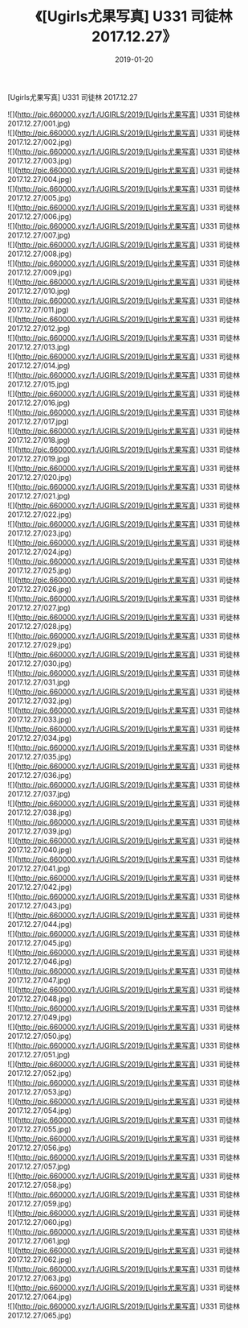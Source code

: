 ﻿---
layout: post
title:  《[Ugirls尤果写真] U331 司徒林 2017.12.27》
date:   2019-01-20
img: http://pic.660000.xyz/1:/UGIRLS/2019/[Ugirls尤果写真] U331 司徒林 2017.12.27/000.jpg
categories: [美女, 清纯, 唯美]
---

[Ugirls尤果写真] U331 司徒林 2017.12.27

 ![](http://pic.660000.xyz/1:/UGIRLS/2019/[Ugirls尤果写真] U331 司徒林 2017.12.27/001.jpg) <br>![](http://pic.660000.xyz/1:/UGIRLS/2019/[Ugirls尤果写真] U331 司徒林 2017.12.27/002.jpg) <br>![](http://pic.660000.xyz/1:/UGIRLS/2019/[Ugirls尤果写真] U331 司徒林 2017.12.27/003.jpg) <br>![](http://pic.660000.xyz/1:/UGIRLS/2019/[Ugirls尤果写真] U331 司徒林 2017.12.27/004.jpg) <br>![](http://pic.660000.xyz/1:/UGIRLS/2019/[Ugirls尤果写真] U331 司徒林 2017.12.27/005.jpg) <br>![](http://pic.660000.xyz/1:/UGIRLS/2019/[Ugirls尤果写真] U331 司徒林 2017.12.27/006.jpg) <br>![](http://pic.660000.xyz/1:/UGIRLS/2019/[Ugirls尤果写真] U331 司徒林 2017.12.27/007.jpg) <br>![](http://pic.660000.xyz/1:/UGIRLS/2019/[Ugirls尤果写真] U331 司徒林 2017.12.27/008.jpg) <br>![](http://pic.660000.xyz/1:/UGIRLS/2019/[Ugirls尤果写真] U331 司徒林 2017.12.27/009.jpg) <br>![](http://pic.660000.xyz/1:/UGIRLS/2019/[Ugirls尤果写真] U331 司徒林 2017.12.27/010.jpg) <br>![](http://pic.660000.xyz/1:/UGIRLS/2019/[Ugirls尤果写真] U331 司徒林 2017.12.27/011.jpg) <br>![](http://pic.660000.xyz/1:/UGIRLS/2019/[Ugirls尤果写真] U331 司徒林 2017.12.27/012.jpg) <br>![](http://pic.660000.xyz/1:/UGIRLS/2019/[Ugirls尤果写真] U331 司徒林 2017.12.27/013.jpg) <br>![](http://pic.660000.xyz/1:/UGIRLS/2019/[Ugirls尤果写真] U331 司徒林 2017.12.27/014.jpg) <br>![](http://pic.660000.xyz/1:/UGIRLS/2019/[Ugirls尤果写真] U331 司徒林 2017.12.27/015.jpg) <br>![](http://pic.660000.xyz/1:/UGIRLS/2019/[Ugirls尤果写真] U331 司徒林 2017.12.27/016.jpg) <br>![](http://pic.660000.xyz/1:/UGIRLS/2019/[Ugirls尤果写真] U331 司徒林 2017.12.27/017.jpg) <br>![](http://pic.660000.xyz/1:/UGIRLS/2019/[Ugirls尤果写真] U331 司徒林 2017.12.27/018.jpg) <br>![](http://pic.660000.xyz/1:/UGIRLS/2019/[Ugirls尤果写真] U331 司徒林 2017.12.27/019.jpg) <br>![](http://pic.660000.xyz/1:/UGIRLS/2019/[Ugirls尤果写真] U331 司徒林 2017.12.27/020.jpg) <br>![](http://pic.660000.xyz/1:/UGIRLS/2019/[Ugirls尤果写真] U331 司徒林 2017.12.27/021.jpg) <br>![](http://pic.660000.xyz/1:/UGIRLS/2019/[Ugirls尤果写真] U331 司徒林 2017.12.27/022.jpg) <br>![](http://pic.660000.xyz/1:/UGIRLS/2019/[Ugirls尤果写真] U331 司徒林 2017.12.27/023.jpg) <br>![](http://pic.660000.xyz/1:/UGIRLS/2019/[Ugirls尤果写真] U331 司徒林 2017.12.27/024.jpg) <br>![](http://pic.660000.xyz/1:/UGIRLS/2019/[Ugirls尤果写真] U331 司徒林 2017.12.27/025.jpg) <br>![](http://pic.660000.xyz/1:/UGIRLS/2019/[Ugirls尤果写真] U331 司徒林 2017.12.27/026.jpg) <br>![](http://pic.660000.xyz/1:/UGIRLS/2019/[Ugirls尤果写真] U331 司徒林 2017.12.27/027.jpg) <br>![](http://pic.660000.xyz/1:/UGIRLS/2019/[Ugirls尤果写真] U331 司徒林 2017.12.27/028.jpg) <br>![](http://pic.660000.xyz/1:/UGIRLS/2019/[Ugirls尤果写真] U331 司徒林 2017.12.27/029.jpg) <br>![](http://pic.660000.xyz/1:/UGIRLS/2019/[Ugirls尤果写真] U331 司徒林 2017.12.27/030.jpg) <br>![](http://pic.660000.xyz/1:/UGIRLS/2019/[Ugirls尤果写真] U331 司徒林 2017.12.27/031.jpg) <br>![](http://pic.660000.xyz/1:/UGIRLS/2019/[Ugirls尤果写真] U331 司徒林 2017.12.27/032.jpg) <br>![](http://pic.660000.xyz/1:/UGIRLS/2019/[Ugirls尤果写真] U331 司徒林 2017.12.27/033.jpg) <br>![](http://pic.660000.xyz/1:/UGIRLS/2019/[Ugirls尤果写真] U331 司徒林 2017.12.27/034.jpg) <br>![](http://pic.660000.xyz/1:/UGIRLS/2019/[Ugirls尤果写真] U331 司徒林 2017.12.27/035.jpg) <br>![](http://pic.660000.xyz/1:/UGIRLS/2019/[Ugirls尤果写真] U331 司徒林 2017.12.27/036.jpg) <br>![](http://pic.660000.xyz/1:/UGIRLS/2019/[Ugirls尤果写真] U331 司徒林 2017.12.27/037.jpg) <br>![](http://pic.660000.xyz/1:/UGIRLS/2019/[Ugirls尤果写真] U331 司徒林 2017.12.27/038.jpg) <br>![](http://pic.660000.xyz/1:/UGIRLS/2019/[Ugirls尤果写真] U331 司徒林 2017.12.27/039.jpg) <br>![](http://pic.660000.xyz/1:/UGIRLS/2019/[Ugirls尤果写真] U331 司徒林 2017.12.27/040.jpg) <br>![](http://pic.660000.xyz/1:/UGIRLS/2019/[Ugirls尤果写真] U331 司徒林 2017.12.27/041.jpg) <br>![](http://pic.660000.xyz/1:/UGIRLS/2019/[Ugirls尤果写真] U331 司徒林 2017.12.27/042.jpg) <br>![](http://pic.660000.xyz/1:/UGIRLS/2019/[Ugirls尤果写真] U331 司徒林 2017.12.27/043.jpg) <br>![](http://pic.660000.xyz/1:/UGIRLS/2019/[Ugirls尤果写真] U331 司徒林 2017.12.27/044.jpg) <br>![](http://pic.660000.xyz/1:/UGIRLS/2019/[Ugirls尤果写真] U331 司徒林 2017.12.27/045.jpg) <br>![](http://pic.660000.xyz/1:/UGIRLS/2019/[Ugirls尤果写真] U331 司徒林 2017.12.27/046.jpg) <br>![](http://pic.660000.xyz/1:/UGIRLS/2019/[Ugirls尤果写真] U331 司徒林 2017.12.27/047.jpg) <br>![](http://pic.660000.xyz/1:/UGIRLS/2019/[Ugirls尤果写真] U331 司徒林 2017.12.27/048.jpg) <br>![](http://pic.660000.xyz/1:/UGIRLS/2019/[Ugirls尤果写真] U331 司徒林 2017.12.27/049.jpg) <br>![](http://pic.660000.xyz/1:/UGIRLS/2019/[Ugirls尤果写真] U331 司徒林 2017.12.27/050.jpg) <br>![](http://pic.660000.xyz/1:/UGIRLS/2019/[Ugirls尤果写真] U331 司徒林 2017.12.27/051.jpg) <br>![](http://pic.660000.xyz/1:/UGIRLS/2019/[Ugirls尤果写真] U331 司徒林 2017.12.27/052.jpg) <br>![](http://pic.660000.xyz/1:/UGIRLS/2019/[Ugirls尤果写真] U331 司徒林 2017.12.27/053.jpg) <br>![](http://pic.660000.xyz/1:/UGIRLS/2019/[Ugirls尤果写真] U331 司徒林 2017.12.27/054.jpg) <br>![](http://pic.660000.xyz/1:/UGIRLS/2019/[Ugirls尤果写真] U331 司徒林 2017.12.27/055.jpg) <br>![](http://pic.660000.xyz/1:/UGIRLS/2019/[Ugirls尤果写真] U331 司徒林 2017.12.27/056.jpg) <br>![](http://pic.660000.xyz/1:/UGIRLS/2019/[Ugirls尤果写真] U331 司徒林 2017.12.27/057.jpg) <br>![](http://pic.660000.xyz/1:/UGIRLS/2019/[Ugirls尤果写真] U331 司徒林 2017.12.27/058.jpg) <br>![](http://pic.660000.xyz/1:/UGIRLS/2019/[Ugirls尤果写真] U331 司徒林 2017.12.27/059.jpg) <br>![](http://pic.660000.xyz/1:/UGIRLS/2019/[Ugirls尤果写真] U331 司徒林 2017.12.27/060.jpg) <br>![](http://pic.660000.xyz/1:/UGIRLS/2019/[Ugirls尤果写真] U331 司徒林 2017.12.27/061.jpg) <br>![](http://pic.660000.xyz/1:/UGIRLS/2019/[Ugirls尤果写真] U331 司徒林 2017.12.27/062.jpg) <br>![](http://pic.660000.xyz/1:/UGIRLS/2019/[Ugirls尤果写真] U331 司徒林 2017.12.27/063.jpg) <br>![](http://pic.660000.xyz/1:/UGIRLS/2019/[Ugirls尤果写真] U331 司徒林 2017.12.27/064.jpg) <br>![](http://pic.660000.xyz/1:/UGIRLS/2019/[Ugirls尤果写真] U331 司徒林 2017.12.27/065.jpg) <br>